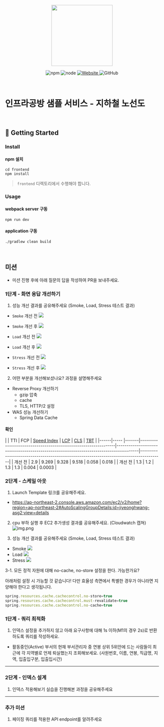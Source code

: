 <p align="center">
    <img width="200px;" src="https://raw.githubusercontent.com/woowacourse/atdd-subway-admin-frontend/master/images/main_logo.png"/>
</p>
<p align="center">
  <img alt="npm" src="https://img.shields.io/badge/npm-%3E%3D%205.5.0-blue">
  <img alt="node" src="https://img.shields.io/badge/node-%3E%3D%209.3.0-blue">
  <a href="https://edu.nextstep.camp/c/R89PYi5H" alt="nextstep atdd">
    <img alt="Website" src="https://img.shields.io/website?url=https%3A%2F%2Fedu.nextstep.camp%2Fc%2FR89PYi5H">
  </a>
  <img alt="GitHub" src="https://img.shields.io/github/license/next-step/atdd-subway-service">
</p>

<br>

# 인프라공방 샘플 서비스 - 지하철 노선도

<br>

## 🚀 Getting Started

### Install
#### npm 설치
```
cd frontend
npm install
```
> `frontend` 디렉토리에서 수행해야 합니다.

### Usage
#### webpack server 구동
```
npm run dev
```
#### application 구동
```
./gradlew clean build
```
<br>

## 미션

* 미션 진행 후에 아래 질문의 답을 작성하여 PR을 보내주세요.


### 1단계 - 화면 응답 개선하기
1. 성능 개선 결과를 공유해주세요 (Smoke, Load, Stress 테스트 결과)

- `Smoke` 개선 전
![](k6/step1/smoke/smoke.png)

- `Smoke` 개선 후
![](k6/step1/smoke/smoke_after.png)

- `Load` 개선 전
![](k6/step1/load/load.png)

- `Load` 개선 후
![](k6/step1/load/load_after.png)

- `Stress` 개선 전
![](k6/step1/stress/stress.png)

- `Stress` 개선 후
![](k6/step1/stress/stress_after.png)

2. 어떤 부분을 개선해보셨나요? 과정을 설명해주세요

- Reverse Proxy 개선하기
  - gzip 압축
  - cache
  - TLS, HTTP/2 설정
- WAS 성능 개선하기 
  - Spring Data Cache

#### 확인
|      | TTI | FCP   | [Speed Index](https://docs.webpagetest.org/metrics/speedindex/) | [LCP](https://www.webpagetest.org/vitals.php?test=220622_BiDc7X_EFY&run=2&cached=0#lcp) | [CLS](https://www.webpagetest.org/vitals.php?test=220622_BiDc7X_EFY&run=2&cached=0#cls) | [TBT](https://www.webpagetest.org/vitals.php?test=220622_BiDc7X_EFY&run=2&cached=0#tbt) | 
|------|----- |-------|-----------------------------------------------------------------|-----------------------------------------------------------------------------------------|-----------------------------------------------------------------------------------------|
| 개선 전 | 2.9 | 9.269 | 9.328 | 9.518 | 0.058  | 0.018  |
| 개선 전 | 1.3 | 1.2   | 1.3   | 1.3   | 0.004  | 0.0003 |

### 2단계 - 스케일 아웃

1. Launch Template 링크를 공유해주세요.
- https://ap-northeast-2.console.aws.amazon.com/ec2/v2/home?region=ap-northeast-2#AutoScalingGroupDetails:id=jiyeonghwang-asg2;view=details
2. cpu 부하 실행 후 EC2 추가생성 결과를 공유해주세요. (Cloudwatch 캡쳐)
![img.png](k6/step2/img.png)

3. 성능 개선 결과를 공유해주세요 (Smoke, Load, Stress 테스트 결과)
- Smoke
![](k6/step2/smoke/smoke.png)
- Load
![](k6/step2/load/load.png)
- Stress
![](k6/step2/stress/stress.png)

3-1. 모든 정적 자원에 대해 no-cache, no-store 설정을 한다. 가능한가요?

아래처럼 설정 시 가능할 것 같습니다!
다만 효율성 측면에서 특별한 경우가 아니라면 지양해야 한다고 생각됩니다.

```js
spring.resources.cache.cachecontrol.no-store=true
spring.resources.cache.cachecontrol.must-revalidate=true
spring.resources.cache.cachecontrol.no-cache=true
```
### 1단계 - 쿼리 최적화

1. 인덱스 설정을 추가하지 않고 아래 요구사항에 대해 1s 이하(M1의 경우 2s)로 반환하도록 쿼리를 작성하세요.

- 활동중인(Active) 부서의 현재 부서관리자 중 연봉 상위 5위안에 드는 사람들이 최근에 각 지역별로 언제 퇴실했는지 조회해보세요. (사원번호, 이름, 연봉, 직급명, 지역, 입출입구분, 입출입시간)

---

### 2단계 - 인덱스 설계

1. 인덱스 적용해보기 실습을 진행해본 과정을 공유해주세요

---

### 추가 미션

1. 페이징 쿼리를 적용한 API endpoint를 알려주세요

